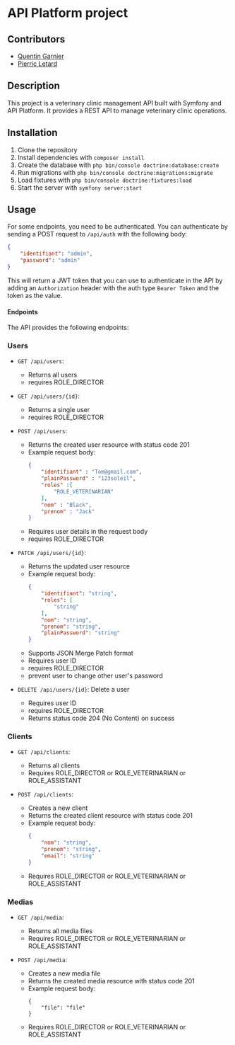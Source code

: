 # API Platform project
## Contributors

- [Quentin Garnier](https://github.com/F1N3X)
- [Pierric Letard](https://github.com/Mrpierrouge)

## Description

This project is a veterinary clinic management API built with Symfony and API Platform. It provides a REST API to manage veterinary clinic operations.

## Installation

1. Clone the repository
2. Install dependencies with `composer install`
3. Create the database with `php bin/console doctrine:database:create`
4. Run migrations with `php bin/console doctrine:migrations:migrate`
5. Load fixtures with `php bin/console doctrine:fixtures:load`
6. Start the server with `symfony server:start`


## Usage

For some endpoints, you need to be authenticated. You can authenticate by sending a POST request to `/api/auth` with the following body:

```json
{
    "identifiant": "admin",
    "password": "admin"
}
```

This will return a JWT token that you can use to authenticate in the API by adding an `Authorization` header with the auth type `Bearer Token` and the token as the value.

#### Endpoints
The API provides the following endpoints:

### Users
- `GET /api/users`:
    - Returns all users
    - requires ROLE_DIRECTOR
    
- `GET /api/users/{id}`:
    - Returns a single user
    - requires ROLE_DIRECTOR

- `POST /api/users`:
    - Returns the created user resource with status code 201
    - Example request body:
        ```json
        {
            "identifiant" : "Tom@gmail.com",
            "plainPassword" : "123soleil",
            "roles" :[
                "ROLE_VETERINARIAN"
            ],
            "nom" : "Black",
            "prenom" : "Jack"
        }
        ```
    - Requires user details in the request body
    - requires ROLE_DIRECTOR

- `PATCH /api/users/{id}`:
    - Returns the updated user resource
    - Example request body:
        ```json
        {
            "identifiant": "string",
            "roles": [
                "string"
            ],
            "nom": "string",
            "prenom": "string",
            "plainPassword": "string"
        }
        ```
    - Supports JSON Merge Patch format
    - Requires user ID
    - requires ROLE_DIRECTOR
    - prevent user to change other user's password
    

- `DELETE /api/users/{id}`: Delete a user
    - Requires user ID
    - requires ROLE_DIRECTOR
    - Returns status code 204 (No Content) on success


### Clients
- `GET /api/clients`:
    - Returns all clients
    - Requires ROLE_DIRECTOR or ROLE_VETERINARIAN or ROLE_ASSISTANT

- `POST /api/clients`:
    - Creates a new client
    - Returns the created client resource with status code 201
    - Example request body:
        ```json
        {
            "nom": "string",
            "prenom": "string",
            "email": "string"
        }
        ```
    - Requires ROLE_DIRECTOR or ROLE_VETERINARIAN or ROLE_ASSISTANT


### Medias
- `GET /api/media`:
    - Returns all media files
    - Requires ROLE_DIRECTOR or ROLE_VETERINARIAN or ROLE_ASSISTANT

- `POST /api/media`:
    - Creates a new media file
    - Returns the created media resource with status code 201
    - Example request body:
        ```form-data
        {
            "file": "file"
        }
        ```
    - Requires ROLE_DIRECTOR or ROLE_VETERINARIAN or ROLE_ASSISTANT
